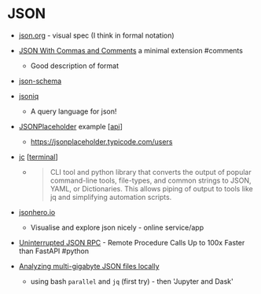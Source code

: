JSON
====

* [json.org](https://www.json.org/) - visual spec (I think in formal notation)
* [JSON With Commas and Comments](https://nigeltao.github.io/blog/2021/json-with-commas-comments.html) a minimal extension #comments
    * Good description of format
* [json-schema](https://json-schema.org/)
* [jsoniq](https://www.jsoniq.org/)
    * A query language for json!

* [JSONPlaceholder](https://jsonplaceholder.typicode.com/) example [[api]]
    * https://jsonplaceholder.typicode.com/users

* [jc](https://kellyjonbrazil.github.io/jc/) [[terminal]] 
    * > CLI tool and python library that converts the output of popular command-line tools, file-types, and common strings to JSON, YAML, or Dictionaries. This allows piping of output to tools like jq and simplifying automation scripts.

* [jsonhero.io](https://jsonhero.io/)
    * Visualise and explore json nicely - online service/app

* [Uninterrupted JSON RPC](https://github.com/unum-cloud/ujrpc) - Remote Procedure Calls Up to 100x Faster than FastAPI #python
* [Analyzing multi-gigabyte JSON files locally](https://thenybble.de/posts/json-analysis/)
    * using bash `parallel` and `jq` (first try) - then 'Jupyter and Dask'

[//begin]: # "Autogenerated link references for markdown compatibility"
[api]: api.md "API"
[terminal]: terminal.md "Terminal"
[//end]: # "Autogenerated link references"